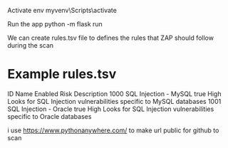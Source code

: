 Activate env
    myvenv\Scripts\activate

Run the app
    python -m flask run



We can create rules.tsv file to defines the rules that ZAP should follow during the scan

# Example rules.tsv
ID    Name    Enabled    Risk    Description
1000  SQL Injection - MySQL    true    High    Looks for SQL Injection vulnerabilities specific to MySQL databases
1001  SQL Injection - Oracle   true    High    Looks for SQL Injection vulnerabilities specific to Oracle databases

i use https://www.pythonanywhere.com/ to make url public for github to scan
